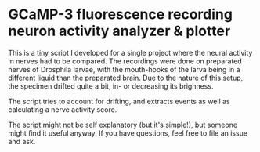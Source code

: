 # GCaMP-3 fluorescence recording neuron activity analyzer & plotter

This is a tiny script I developed for a single project where the neural activity
in nerves had to be compared.
The recordings were done on preparated nerves of Drosphila larvae, with the mouth-hooks
of the larva being in a different liquid than the preparated brain.
Due to the nature of this setup, the specimen drifted quite a bit, in- or decreasing its
brighness.

The script tries to account for drifting, and extracts events as well as calculating a nerve
activity score.

The script might not be self explanatory (but it's simple!), but someone might find it useful anyway.
If you have questions, feel free to file an issue and ask.

